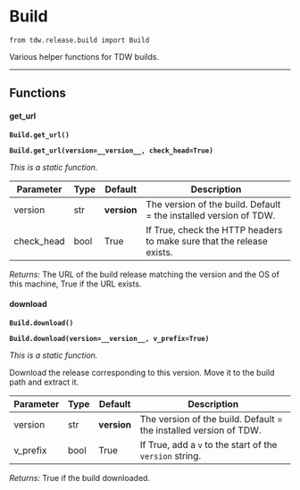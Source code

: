 # Build

`from tdw.release.build import Build`

Various helper functions for TDW builds.

***

## Functions

#### get_url

**`Build.get_url()`**

**`Build.get_url(version=__version__, check_head=True)`**

_This is a static function._


| Parameter | Type | Default | Description |
| --- | --- | --- | --- |
| version |  str  | __version__ | The version of the build. Default = the installed version of TDW. |
| check_head |  bool  | True | If True, check the HTTP headers to make sure that the release exists. |

_Returns:_  The URL of the build release matching the version and the OS of this machine, True if the URL exists.

#### download

**`Build.download()`**

**`Build.download(version=__version__, v_prefix=True)`**

_This is a static function._

Download the release corresponding to this version. Move it to the build path and extract it.


| Parameter | Type | Default | Description |
| --- | --- | --- | --- |
| version |  str  | __version__ | The version of the build. Default = the installed version of TDW. |
| v_prefix |  bool  | True | If True, add a `v` to the start of the `version` string. |

_Returns:_  True if the build downloaded.

